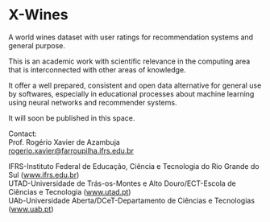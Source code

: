 # X-Wines
A world wines dataset with user ratings for recommendation systems and general purpose.

This is an academic work with scientific relevance in the computing area that is interconnected with other areas of knowledge.

It offer a well prepared, consistent and open data alternative for general use by softwares, especially in educational processes about machine learning using neural networks and recommender systems.

It will soon be published in this space.


Contact:<br>
Prof. Rogério Xavier de Azambuja<br>
rogerio.xavier@farroupilha.ifrs.edu.br

IFRS-Instituto Federal de Educação, Ciência e Tecnologia do Rio Grande do Sul (<a href='www.ifrs.edu.br' target='_blank'>www.ifrs.edu.br</a>)<br>
UTAD-Universidade de Trás-os-Montes e Alto Douro/ECT-Escola de Ciências e Tecnologia (<a href='www.utad.pt' target='_blank'>www.utad.pt</a>)<br> 
UAb-Universidade Aberta/DCeT-Departamento de Ciências e Tecnologias (<a href='www.uab.pt' target='_blank'>www.uab.pt</a>)<br>
 
